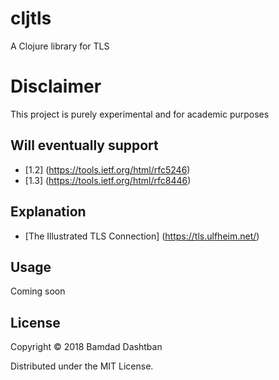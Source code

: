 # cljtls

A Clojure library for TLS

# Disclaimer

This project is purely experimental and for academic purposes

## Will eventually support
- [1.2] (https://tools.ietf.org/html/rfc5246) 
- [1.3] (https://tools.ietf.org/html/rfc8446) 

## Explanation 
- [The Illustrated TLS Connection] (https://tls.ulfheim.net/)

## Usage

Coming soon

## License

Copyright © 2018 Bamdad Dashtban

Distributed under the MIT License.
